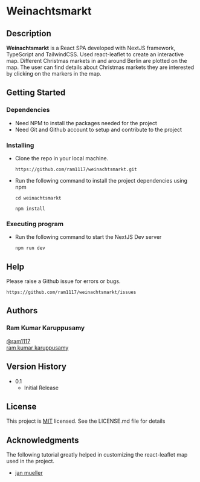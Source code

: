 # Weinachtsmarkt

## Description

**Weinachtsmarkt** is a React SPA developed with NextJS framework, TypeScript and TailwindCSS. Used react-leaflet to create an interactive map. Different Christmas markets in and around Berlin are plotted on the map. The user can find details about Christmas markets they are interested by clicking on the markers in the map.

## Getting Started

### Dependencies

- Need NPM to install the packages needed for the project
- Need Git and Github account to setup and contribute to the project

### Installing

- Clone the repo in your local machine.

  ```
  https://github.com/ram1117/weinachtsmarkt.git
  ```

- Run the following command to install the project dependencies using npm
  ```
  cd weinachtsmarkt
  ```
  ```
  npm install
  ```

### Executing program

- Run the following command to start the NextJS Dev server

  ```
  npm run dev
  ```

## Help

Please raise a Github issue for errors or bugs.

```
https://github.com/ram1117/weinachtsmarkt/issues
```

## Authors

### Ram Kumar Karuppusamy

[@ram1117](https://github.com/ram1117) <br />
[ram kumar karuppusamy](https://www.linkedin.com/in/ram-kumar-karuppusamy/)

## Version History

- 0.1
  - Initial Release

## License

This project is [MIT](./LICENSE) licensed. See the LICENSE.md file for details

## Acknowledgments

The following tutorial greatly helped in customizing the react-leaflet map used in the project.

- [jan mueller](https://jan-mueller.at/blog/react-leaflet/)
